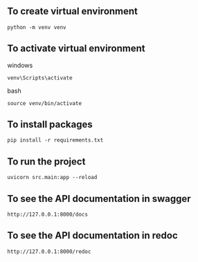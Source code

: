 ## To create virtual environment
```
python -m venv venv
```
## To activate virtual environment
windows
```
venv\Scripts\activate
```
bash
```
source venv/bin/activate
```
## To install packages
```
pip install -r requirements.txt
```
## To run the project
```run
uvicorn src.main:app --reload
```
## To see the API documentation in swagger
```
http://127.0.0.1:8000/docs
```
## To see the API documentation in redoc
```
http://127.0.0.1:8000/redoc
```
